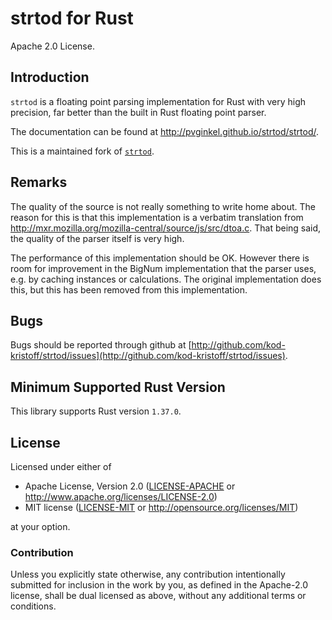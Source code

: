 # strtod for Rust

Apache 2.0 License.

## Introduction

`strtod` is a floating point parsing implementation for Rust with very
high precision, far better than the built in Rust floating point parser.

The documentation can be found at <http://pvginkel.github.io/strtod/strtod/>.

This is a maintained fork of [`strtod`](https://github.com/pvginkel/strtod).

## Remarks

The quality of the source is not really something to write home about.
The reason for this is that this implementation is a verbatim translation
from <http://mxr.mozilla.org/mozilla-central/source/js/src/dtoa.c>.
That being said, the quality of the parser itself is very high.

The performance of this implementation should be OK. However there is room
for improvement in the BigNum implementation that the parser uses, e.g.
by caching instances or calculations. The original implementation does
this, but this has been removed from this implementation.

## Bugs

Bugs should be reported through github at
[http://github.com/kod-kristoff/strtod/issues](http://github.com/kod-kristoff/strtod/issues).

## Minimum Supported Rust Version

This library supports Rust version `1.37.0`.

## License

Licensed under either of

 * Apache License, Version 2.0 ([LICENSE-APACHE](LICENSE-APACHE) or http://www.apache.org/licenses/LICENSE-2.0)
 * MIT license ([LICENSE-MIT](LICENSE-MIT) or http://opensource.org/licenses/MIT)

at your option.

### Contribution

Unless you explicitly state otherwise, any contribution intentionally submitted
for inclusion in the work by you, as defined in the Apache-2.0 license, shall be dual licensed as above, without any
additional terms or conditions.
